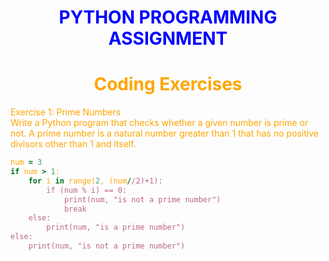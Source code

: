 # <h1 align="center"><font color='blue'>PYTHON PROGRAMMING ASSIGNMENT</font></h1>
### <h1 align="center"><font color='orange'>Coding Exercises</h1>
Exercise 1: Prime Numbers
<br/>
Write a Python program that checks whether a given number is prime or not. A prime number is a natural number greater than 1 that has no positive divisors other than 1 and itself.
<br/>
```ruby
num = 3
if num > 1:
    for i in range(2, (num//2)+1):
        if (num % i) == 0:
            print(num, "is not a prime number")
            break
    else:
        print(num, "is a prime number")
else:
    print(num, "is not a prime number")
```
